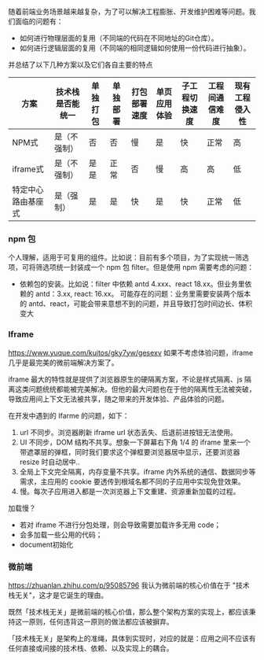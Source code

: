 随着前端业务场景越来越复杂，为了可以解决工程膨胀、开发维护困难等问题。我们面临的问题有：
- 如何进行物理层面的复用（不同端的代码在不同地址的Git仓库）。
- 如何进行逻辑层面的复用（不同端的相同逻辑如何使用一份代码进行抽象）。


并总结了以下几种方案以及它们各自主要的特点

|方案	| 技术栈是否能统一|	单独打包 |	单独部署 |	打包部署速度 |	单页应用体验 |	子工程切换速度 |	工程间通信难度 |	现有工程侵入性 
| ---| ------------	| ---	|	 ---	 |	 ---	 |	 ---	 |	 ---	 |	 ---	 |	 ---	
|NPM式	| 是（不强制）|	否 |	否 |	慢 |	是 |	快 |	正常 |	高 |	高
|iframe式 |	是（不强制） |	是	是 |	正常 |	否 |	慢 |	高 |	高 |	低
|特定中心路由基座式  |	是（强制） |	是 |	是 |	快 |	是 |	快 |	正常 |	低

### npm 包
个人理解，适用于可复用的组件。比如说：目前有多个项目，为了实现统一筛选项，可将筛选项统一封装成一个 npm 包 filter。但是使用 npm 需要考虑的问题：
- 依赖包的安装。比如说：filter 中依赖 antd 4.xxx、react 18.xx。但业务里依赖的 antd：3.xx, react: 16.xx。 可能存在的问题：业务里需要安装两个版本的 antd、react，可能会带来意想不到的问题，并且导致打包时间边长、体积变大


### Iframe 
https://www.yuque.com/kuitos/gky7yw/gesexv
如果不考虑体验问题，iframe 几乎是最完美的微前端解决方案了。

iframe 最大的特性就是提供了浏览器原生的硬隔离方案，不论是样式隔离、js 隔离这类问题统统都能被完美解决。但他的最大问题也在于他的隔离性无法被突破，导致应用间上下文无法被共享，随之带来的开发体验、产品体验的问题。

在开发中遇到的 Ifarme 的问题，如下：
1. url 不同步。浏览器刷新 iframe url 状态丢失、后退前进按钮无法使用。
2. UI 不同步，DOM 结构不共享。想象一下屏幕右下角 1/4 的 iframe 里来一个带遮罩层的弹框，同时我们要求这个弹框要浏览器居中显示，还要浏览器 resize 时自动居中..
3. 全局上下文完全隔离，内存变量不共享。iframe 内外系统的通信、数据同步等需求，主应用的 cookie 要透传到根域名都不同的子应用中实现免登效果。
4. 慢。每次子应用进入都是一次浏览器上下文重建、资源重新加载的过程。

加载慢？
- 若对 iframe 不进行分包处理，则会导致需要加载许多无用 code；
- 会多加载一些公用的代码；
- document初始化

### 微前端
https://zhuanlan.zhihu.com/p/95085796
我认为微前端的核心价值在于 "技术栈无关"，这才是它诞生的理由。

既然「技术栈无关」是微前端的核心价值，那么整个架构方案的实现上，都应该秉持这一原则，任何违背这一原则的做法都应该被摒弃。

「技术栈无关」是架构上的准绳，具体到实现时，对应的就是：应用之间不应该有任何直接或间接的技术栈、依赖、以及实现上的耦合。



